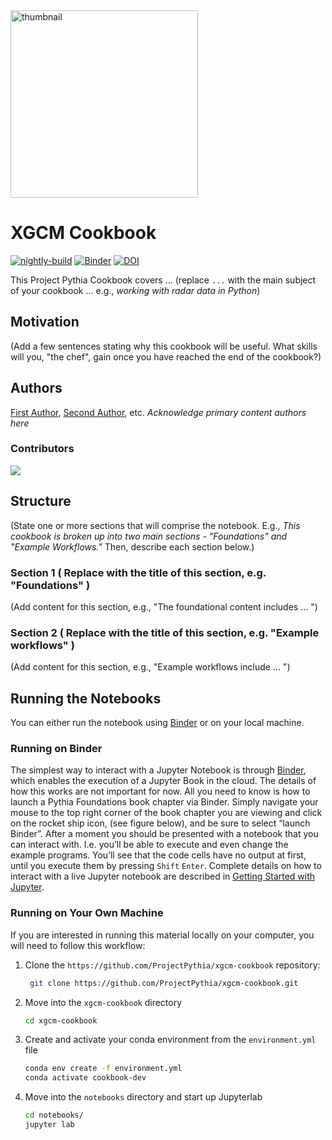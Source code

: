 <img src="thumbnail.png" alt="thumbnail" width="300"/>

# XGCM Cookbook

[![nightly-build](https://github.com/ProjectPythia/xgcm-cookbook/actions/workflows/nightly-build.yaml/badge.svg)](https://github.com/ProjectPythia/xgcm-cookbook/actions/workflows/nightly-build.yaml)
[![Binder](http://binder.projectpythia.org/badge_logo.svg)](http://binder.projectpythia.org/v2/gh/ProjectPythia/xgcm-cookbook/main?labpath=notebooks)
[![DOI](https://zenodo.org/badge/508004390.svg)](https://zenodo.org/badge/latestdoi/508004390)

This Project Pythia Cookbook covers ... (replace `...` with the main subject of your cookbook ... e.g., *working with radar data in Python*)

## Motivation

(Add a few sentences stating why this cookbook will be useful. What skills will you, "the chef", gain once you have reached the end of the cookbook?)

## Authors

[First Author](@first-author), [Second Author](@second-author), etc. *Acknowledge primary content authors here*

### Contributors

<a href="https://github.com/ProjectPythia/xgcm-cookbook/graphs/contributors">
  <img src="https://contrib.rocks/image?repo=ProjectPythia/xgcm-cookbook" />
</a>

## Structure
(State one or more sections that will comprise the notebook. E.g., *This cookbook is broken up into two main sections - "Foundations" and "Example Workflows."* Then, describe each section below.)

### Section 1 ( Replace with the title of this section, e.g. "Foundations" )
(Add content for this section, e.g., "The foundational content includes ... ")

### Section 2 ( Replace with the title of this section, e.g. "Example workflows" )
(Add content for this section, e.g., "Example workflows include ... ")

## Running the Notebooks
You can either run the notebook using [Binder](https://binder.projectpythia.org) or on your local machine.

### Running on Binder

The simplest way to interact with a Jupyter Notebook is through
[Binder](https://binder.projectpythia.org), which enables the execution of a
Jupyter Book in the cloud. The details of how this works are not
important for now. All you need to know is how to launch a Pythia
Foundations book chapter via Binder. Simply navigate your mouse to
the top right corner of the book chapter you are viewing and click
on the rocket ship icon, (see figure below), and be sure to select
“launch Binder”. After a moment you should be presented with a
notebook that you can interact with. I.e. you’ll be able to execute
and even change the example programs. You’ll see that the code cells
have no output at first, until you execute them by pressing
`Shift` `Enter`. Complete details on how to interact with
a live Jupyter notebook are described in [Getting Started with
Jupyter](https://foundations.projectpythia.org/foundations/getting-started-jupyter.html).

### Running on Your Own Machine
If you are interested in running this material locally on your computer, you will need to follow this workflow:

1. Clone the `https://github.com/ProjectPythia/xgcm-cookbook` repository:

   ```bash
    git clone https://github.com/ProjectPythia/xgcm-cookbook.git
    ```  
1. Move into the `xgcm-cookbook` directory
    ```bash
    cd xgcm-cookbook
    ```  
1. Create and activate your conda environment from the `environment.yml` file
    ```bash
    conda env create -f environment.yml
    conda activate cookbook-dev
    ```  
1.  Move into the `notebooks` directory and start up Jupyterlab
    ```bash
    cd notebooks/
    jupyter lab
    ```
